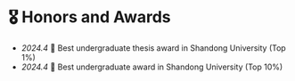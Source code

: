 # 🎖 Honors and Awards
- *2024.4* 🎉 Best undergraduate thesis award in Shandong University (Top 1%)
- *2024.4* 🎉 Best undergraduate award in Shandong University (Top 10%)
<!--
- *2024.6* Tencent Scholarship (Top 1%)
- *2021.10* National Scholarship (Top 1%)
- *2020.12* [Baidu Scholarship](https://baike.baidu.com/item/%E7%99%BE%E5%BA%A6%E5%A5%96%E5%AD%A6%E9%87%91/9929412) (10 students in the world each year)
-->
